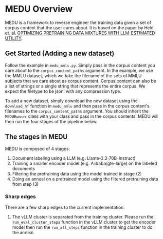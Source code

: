 # MEDU Overview

MEDU is a framework to reverse engineer the training data given a set of corpus content that the user cares about. It is based on the paper by Held et. al. [OPTIMIZING PRETRAINING DATA MIXTURES WITH LLM-ESTIMATED UTILITY](https://arxiv.org/pdf/2501.11747).

## Get Started (Adding a new dataset)
Follow the example in `medu_mmlu.py`. Simply pass in the corpus content you care about to the `corpus_content_paths` argument.
In the example, we use the MMLU dataset, which we take the filename of the sets of MMLU subjects that we care about as corpus content.
Corpus content can also be a list of strings or a single string that represents the entire corpus. We expect the filetype to be jsonl with any compression type.

To add a new dataset, simply download the new dataset using the `download_hf` function in `medu_mmlu` and then pass in the corpus content's filenames to the `corpus_content_paths` argument. You should inherit the `MEDURunner` class with your class and pass in the corpus contents. MEDU will then run the four stages of the pipeline below.

## The stages in MEDU
MEDU is composed of 4 stages:
1. Document labeling using a LLM (e.g. Llama-3.3-70B-Instruct)
2. Training a smaller encoder model (e.g. Alibaba/gte-large) on the labeled documents
3. Filtering the pretraining data using the model trained in stage (2)
4. Doing an anneal on a pretrained model using the filtered pretraining data from step (3)

### Sharp edges
There are a few sharp edges to the current implementation:
1. The vLLM cluster is separated from the training cluster. Please run the `run_eval_cluster_steps` function in the vLLM cluster to get the encoder model then run the `run_all_steps` function in the training cluster to do the anneal.
